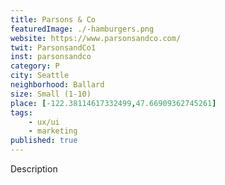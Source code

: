 ```yaml
---
title: Parsons & Co
featuredImage: ./-hamburgers.png
website: https://www.parsonsandco.com/
twit: ParsonsandCo1
inst: parsonsandco
category: P
city: Seattle
neighborhood: Ballard
size: Small (1-10)
place: [-122.38114617332499,47.66909362745261]
tags:
    - ux/ui
    - marketing
published: true
---
```


Description
